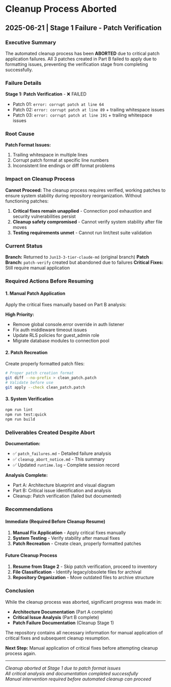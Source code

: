 # Cleanup Process Aborted

## 2025-06-21 | Stage 1 Failure - Patch Verification

### Executive Summary

The automated cleanup process has been **ABORTED** due to critical patch application failures. All 3 patches created in Part B failed to apply due to formatting issues, preventing the verification stage from completing successfully.

### Failure Details

**Stage 1: Patch Verification** - ❌ FAILED
- Patch 01: `error: corrupt patch at line 64`
- Patch 02: `error: corrupt patch at line 89` + trailing whitespace issues
- Patch 03: `error: corrupt patch at line 191` + trailing whitespace issues

### Root Cause

**Patch Format Issues:**
1. Trailing whitespace in multiple lines
2. Corrupt patch format at specific line numbers
3. Inconsistent line endings or diff format problems

### Impact on Cleanup Process

**Cannot Proceed:** The cleanup process requires verified, working patches to ensure system stability during repository reorganization. Without functioning patches:

1. **Critical fixes remain unapplied** - Connection pool exhaustion and security vulnerabilities persist
2. **Cleanup safety compromised** - Cannot verify system stability after file moves
3. **Testing requirements unmet** - Cannot run lint/test suite validation

### Current Status

**Branch:** Returned to `Jun13-3-tier-claude-md` (original branch)
**Patch Branch:** `patch-verify` created but abandoned due to failures
**Critical Fixes:** Still require manual application

### Required Actions Before Resuming

#### 1. Manual Patch Application
Apply the critical fixes manually based on Part B analysis:

**High Priority:**
- Remove global console.error override in auth listener
- Fix auth middleware timeout issues  
- Update RLS policies for guest_admin role
- Migrate database modules to connection pool

#### 2. Patch Recreation
Create properly formatted patch files:
```bash
# Proper patch creation format
git diff --no-prefix > clean_patch.patch
# Validate before use
git apply --check clean_patch.patch
```

#### 3. System Verification
```bash
npm run lint
npm run test:quick
npm run build
```

### Deliverables Created Despite Abort

**Documentation:**
- ✅ `patch_failures.md` - Detailed failure analysis
- ✅ `cleanup_abort_notice.md` - This summary
- ✅ Updated `runtime.log` - Complete session record

**Analysis Complete:**
- Part A: Architecture blueprint and visual diagram
- Part B: Critical issue identification and analysis
- Cleanup: Patch verification (failed but documented)

### Recommendations

#### Immediate (Required Before Cleanup Resume)
1. **Manual Fix Application** - Apply critical fixes manually
2. **System Testing** - Verify stability after manual fixes
3. **Patch Recreation** - Create clean, properly formatted patches

#### Future Cleanup Process
1. **Resume from Stage 2** - Skip patch verification, proceed to inventory
2. **File Classification** - Identify legacy/obsolete files for archival
3. **Repository Organization** - Move outdated files to archive structure

### Conclusion

While the cleanup process was aborted, significant progress was made in:
- **Architecture Documentation** (Part A complete)
- **Critical Issue Analysis** (Part B complete) 
- **Patch Failure Documentation** (Cleanup Stage 1)

The repository contains all necessary information for manual application of critical fixes and subsequent cleanup resumption.

**Next Step:** Manual application of critical fixes before attempting cleanup process again.

---

*Cleanup aborted at Stage 1 due to patch format issues*  
*All critical analysis and documentation completed successfully*  
*Manual intervention required before automated cleanup can proceed*
